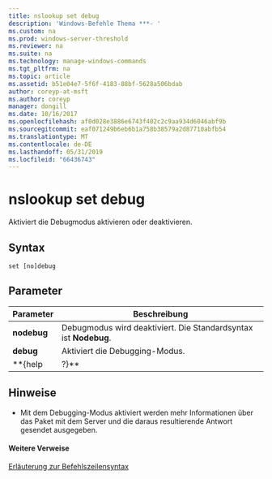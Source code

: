 ```yaml
---
title: nslookup set debug
description: 'Windows-Befehle Thema ***- '
ms.custom: na
ms.prod: windows-server-threshold
ms.reviewer: na
ms.suite: na
ms.technology: manage-windows-commands
ms.tgt_pltfrm: na
ms.topic: article
ms.assetid: b51e04e7-5f6f-4183-88bf-5628a506bdab
author: coreyp-at-msft
ms.author: coreyp
manager: dongill
ms.date: 10/16/2017
ms.openlocfilehash: af0d028e3886e6743f402c2c9aa934d6046abf9b
ms.sourcegitcommit: eaf071249b6eb6b1a758b38579a2d87710abfb54
ms.translationtype: MT
ms.contentlocale: de-DE
ms.lasthandoff: 05/31/2019
ms.locfileid: "66436743"
---
```

# <a name="nslookup-set-debug"></a>nslookup set debug



Aktiviert die Debugmodus aktivieren oder deaktivieren.

## <a name="syntax"></a>Syntax

```
set [no]debug
```

## <a name="parameters"></a>Parameter

|  Parameter  |                         Beschreibung                          |
|-------------|--------------------------------------------------------------|
| **nodebug** | Debugmodus wird deaktiviert. Die Standardsyntax ist **Nodebug**. |
|  **debug**  |                   Aktiviert die Debugging-Modus.                   |
|  \*\*{help  |                            ?}\*\*                            |

## <a name="remarks"></a>Hinweise

-   Mit dem Debugging-Modus aktiviert werden mehr Informationen über das Paket mit dem Server und die daraus resultierende Antwort gesendet ausgegeben.

#### <a name="additional-references"></a>Weitere Verweise

[Erläuterung zur Befehlszeilensyntax](command-line-syntax-key.md)